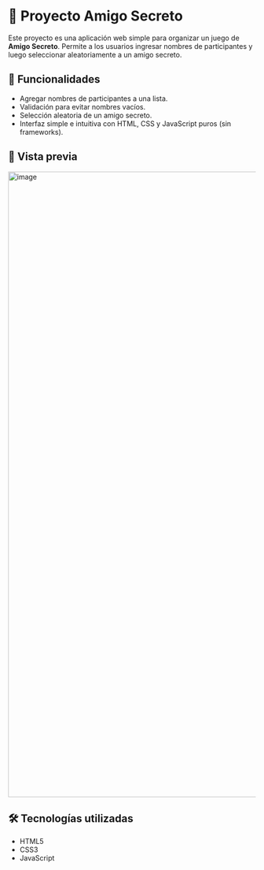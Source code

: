 # 🎁 Proyecto Amigo Secreto

Este proyecto es una aplicación web simple para organizar un juego de **Amigo Secreto**. Permite a los usuarios ingresar nombres de participantes y luego seleccionar aleatoriamente a un amigo secreto.

## 🚀 Funcionalidades

- Agregar nombres de participantes a una lista.
- Validación para evitar nombres vacíos.
- Selección aleatoria de un amigo secreto.
- Interfaz simple e intuitiva con HTML, CSS y JavaScript puros (sin frameworks).

## 📸 Vista previa
<img width="1778" height="1270" alt="image" src="https://github.com/user-attachments/assets/b9c8a5f9-5113-4d7f-8aa7-af77050803bd" />

## 🛠️ Tecnologías utilizadas

- HTML5
- CSS3
- JavaScript 

